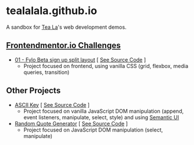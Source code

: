 # tealalala.github.io

A sandbox for [Tea La](https://teala.xyz/)'s web development demos.

## [Frontendmentor.io Challenges](https://frontendmentor.io/)
* [01 - Fylo Beta sign up split layout](frontendmentor-vanilla/01-fylo-beta-signup-landing/index.html) [ [See Source Code](https://github.com/tealalala/tealalala.github.io/tree/master/frontendmentor-vanilla/01-fylo-beta-signup-landing) ]
  * Project focused on frontend, using vanilla CSS (grid, flexbox, media queries, transition)

## Other Projects
* [ASCII Key](ascii-key/index.html) [ [See Source Code](https://github.com/tealalala/ascii-key) ]
  * Project focused on vanilla JavaScript DOM manipulation (append, event listeners, manipulate, select, style) and using [Semantic UI](https://semantic-ui.com/)
* [Random Quote Generator](random-quote-generator/index.html) [ [See Source Code](https://github.com/tealalala/random-quote-generator) ]
  * Project focused on JavaScript DOM manipulation (select, manipulate)
